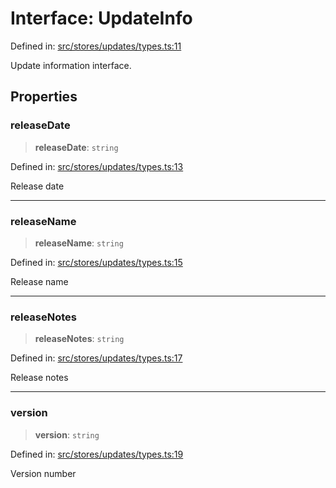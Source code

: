 # Interface: UpdateInfo

Defined in: [src/stores/updates/types.ts:11](https://github.com/Nick2bad4u/Uptime-Watcher/blob/8a1973382d5fe14c52996ecda381894eb7ecd4a6/src/stores/updates/types.ts#L11)

Update information interface.

## Properties

### releaseDate

> **releaseDate**: `string`

Defined in: [src/stores/updates/types.ts:13](https://github.com/Nick2bad4u/Uptime-Watcher/blob/8a1973382d5fe14c52996ecda381894eb7ecd4a6/src/stores/updates/types.ts#L13)

Release date

***

### releaseName

> **releaseName**: `string`

Defined in: [src/stores/updates/types.ts:15](https://github.com/Nick2bad4u/Uptime-Watcher/blob/8a1973382d5fe14c52996ecda381894eb7ecd4a6/src/stores/updates/types.ts#L15)

Release name

***

### releaseNotes

> **releaseNotes**: `string`

Defined in: [src/stores/updates/types.ts:17](https://github.com/Nick2bad4u/Uptime-Watcher/blob/8a1973382d5fe14c52996ecda381894eb7ecd4a6/src/stores/updates/types.ts#L17)

Release notes

***

### version

> **version**: `string`

Defined in: [src/stores/updates/types.ts:19](https://github.com/Nick2bad4u/Uptime-Watcher/blob/8a1973382d5fe14c52996ecda381894eb7ecd4a6/src/stores/updates/types.ts#L19)

Version number
